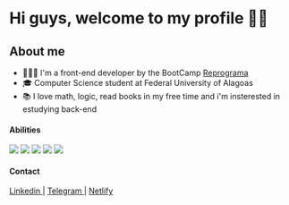 # Hi guys, welcome to my profile 👋🏼

## About me
- 👩🏽‍💻 I'm a front-end developer by the BootCamp <a href="https://reprograma.com.br/" target="_blank">Reprograma </a>
- 🎓 Computer Science student at Federal University of Alagoas
- 📚 I love math, logic, read books in my free time and i'm insterested in estudying back-end

#### Abilities
<img src='https://img.shields.io/badge/HTML5-E34F26?style=for-the-badge&logo=html5&logoColor=white'/> <img src='https://img.shields.io/badge/CSS-239120?&style=for-the-badge&logo=css3&logoColor=white'/> <img src="https://img.shields.io/badge/JavaScript-323330?style=for-the-badge&logo=javascript&logoColor=F7DF1E" /> <img src="https://img.shields.io/badge/Python-14354C?style=for-the-badge&logo=python&logoColor=white" /> <img src="https://img.shields.io/badge/React-20232A?style=for-the-badge&logo=react&logoColor=61DAFB" /> 

#### Contact

<a href="https://www.linkedin.com/in/talinejoventino" target="_blank"> Linkedin </a> | <a href="https://t.me/talinejoventino" target="_blank"> Telegram </a> | <a href="https://app.netlify.com/teams/taline-peres29/sites" target="_blank"> Netlify </a> 

<!--
**talinejoventino/talinejoventino** is a ✨ _special_ ✨ repository because its `README.md` (this file) appears on your GitHub profile.

Here are some ideas to get you started:

- 🔭 I’m currently working on ...
- 🌱 I’m currently learning ...
- 👯 I’m looking to collaborate on ...
- 🤔 I’m looking for help with ...
- 💬 Ask me about ...
- 📫 How to reach me: ...
- 😄 Pronouns: ...
- ⚡ Fun fact: ...
-->
